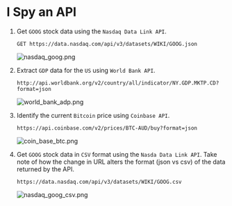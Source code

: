 # I Spy an API

1. Get `GOOG` stock data using the `Nasdaq Data Link API`.

    ```
    GET https://data.nasdaq.com/api/v3/datasets/WIKI/GOOG.json
    ```

    ![nasdaq_goog.png](../Images/nasdaq_goog.png)

2. Extract `GDP` data for the `US` using `World Bank API`.

    ```
    http://api.worldbank.org/v2/country/all/indicator/NY.GDP.MKTP.CD?format=json
    ```

    ![world_bank_adp.png](../Images/world_bank_adp.png)

3. Identify the current `Bitcoin` price using `Coinbase API`.

    ```
    https://api.coinbase.com/v2/prices/BTC-AUD/buy?format=json
    ```

    ![coin_base_btc.png](../Images/coin_base_btc.png)

4. Get `GOOG` stock data in `CSV` format using the `Nasda Data Link API`. Take note of how the change in URL alters the format (json vs csv) of the data returned by the API.

    ```
    https://data.nasdaq.com/api/v3/datasets/WIKI/GOOG.csv
    ```

    ![nasdaq_goog_csv.png](../Images/nasdaq_goog_csv.png)
